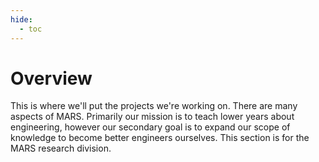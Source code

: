 ```yaml
---
hide:
  - toc
---
```

# Overview

This is where we'll put the projects we're working on. There are many aspects of MARS. Primarily our mission is to teach lower years about engineering, however our secondary goal is to expand our scope of knowledge to become better engineers ourselves. This section is for the MARS research division.